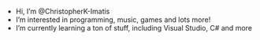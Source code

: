 - Hi, I’m @ChristopherK-Imatis
- I’m interested in programming, music, games and lots more!
- I’m currently learning a ton of stuff, including Visual Studio, C# and more

